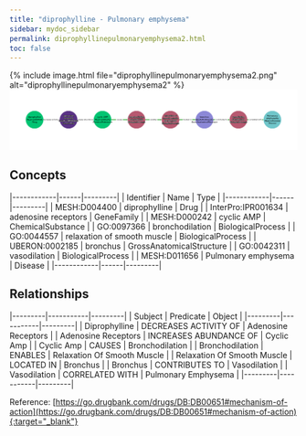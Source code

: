```yaml
---
title: "diprophylline - Pulmonary emphysema"
sidebar: mydoc_sidebar
permalink: diprophyllinepulmonaryemphysema2.html
toc: false 
---
```


{% include image.html file="diprophyllinepulmonaryemphysema2.png" alt="diprophyllinepulmonaryemphysema2" %}![Path Visualization](/images/diprophyllinepulmonaryemphysema2.png)

## Concepts

|------------|------|---------|
| Identifier | Name | Type    |
|------------|------|---------|
| MESH:D004400 | diprophylline | Drug |
| InterPro:IPR001634 | adenosine receptors | GeneFamily |
| MESH:D000242 | cyclic AMP | ChemicalSubstance |
| GO:0097366 | bronchodilation | BiologicalProcess |
| GO:0044557 | relaxation of smooth muscle | BiologicalProcess |
| UBERON:0002185 | bronchus | GrossAnatomicalStructure |
| GO:0042311 | vasodilation | BiologicalProcess |
| MESH:D011656 | Pulmonary emphysema | Disease |
|------------|------|---------|

## Relationships

|---------|-----------|---------|
| Subject | Predicate | Object  |
|---------|-----------|---------|
| Diprophylline | DECREASES ACTIVITY OF | Adenosine Receptors |
| Adenosine Receptors | INCREASES ABUNDANCE OF | Cyclic Amp |
| Cyclic Amp | CAUSES | Bronchodilation |
| Bronchodilation | ENABLES | Relaxation Of Smooth Muscle |
| Relaxation Of Smooth Muscle | LOCATED IN | Bronchus |
| Bronchus | CONTRIBUTES TO | Vasodilation |
| Vasodilation | CORRELATED WITH | Pulmonary Emphysema |
|---------|-----------|---------|

Reference: [https://go.drugbank.com/drugs/DB:DB00651#mechanism-of-action](https://go.drugbank.com/drugs/DB:DB00651#mechanism-of-action){:target="_blank"}